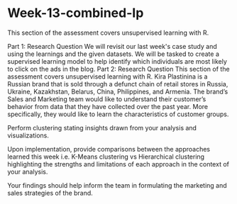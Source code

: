 # Week-13-combined-Ip
This section of the assessment covers unsupervised learning with R.

Part 1: Research Question
We will revisit our last week's case study and using the learnings and the given datasets. We will be tasked to create a supervised learning model to help identify which individuals are most likely to click on the ads in the blog.
Part 2: Research Question
This section of the assessment covers unsupervised learning with R. Kira Plastinina is a Russian brand that is sold through a defunct chain of retail stores in Russia, Ukraine, Kazakhstan, Belarus, China, Philippines, and Armenia. The brand’s Sales and Marketing team would like to understand their customer’s behavior from data that they have collected over the past year. More specifically, they would like to learn the characteristics of customer groups.

Perform clustering stating insights drawn from your analysis and visualizations.

Upon implementation, provide comparisons between the approaches learned this week i.e. K-Means clustering vs Hierarchical clustering highlighting the strengths and limitations of each approach in the context of your analysis.

Your findings should help inform the team in formulating the marketing and sales strategies of the brand.
